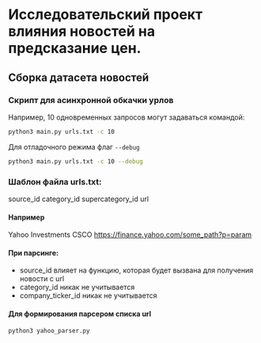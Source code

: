 # Исследовательский проект влияния новостей на предсказание цен.
## Сборка датасета новостей

### Скрипт для асинхронной обкачки урлов
Например, 10 одновременных запросов могут задаваться командой:

```bash
python3 main.py urls.txt -c 10
```

Для отладочного режима флаг `--debug`

```bash
python3 main.py urls.txt -c 10 --debug
```

### Шаблон файла urls.txt:

source_id category_id supercategory_id url

#### Например

Yahoo Investments CSCO https://finance.yahoo.com/some_path?p=param


#### При парсинге:
- source_id влияет на функцию, которая будет вызвана для получения новости с url
- category_id никак не учитывается
- company_ticker_id никак не учитывается


#### Для формирования парсером списка url
```bash
python3 yahoo_parser.py
```